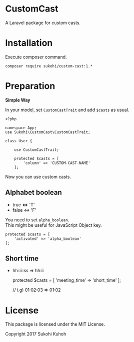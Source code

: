 # CustomCast
A Laravel package for custom casts.


Installation
====

Execute composer command.

    composer require sukohi/custom-cast:1.*

Preparation
====

**Simple Way**  

In your model, set `CustomCastTrait` and add `$casts` as usual.

    <?php
    
    namespace App;
    use Sukohi\CustomCast\CustomCastTrait;
    
    class User {
    
        use CustomCastTrait;
        
        protected $casts = [
            'column' => 'CUSTOM-CAST-NAME'
        ];

Now you can use custom casts.

## Alphabet boolean

* true <=> 'T'
* false <=> 'F'

You need to set `alpha_boolean`.  
This might be useful for JavaScript Object key.

    protected $casts = [
        'activated' => 'alpha_boolean'
    ];

## Short time

* hh::ii:ss => hh:ii


    protected $casts = [
        'meeting_time' => 'short_time'
    ];
    
    // i.g) 01:02:03 => 01:02
    
License
====
This package is licensed under the MIT License.

Copyright 2017 Sukohi Kuhoh